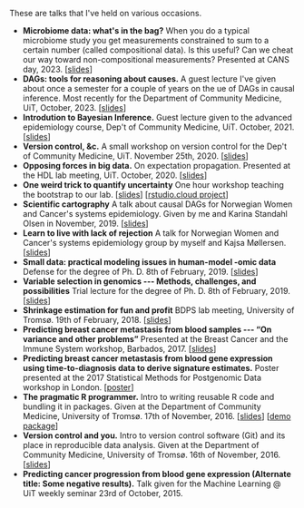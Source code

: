 These are talks that I've held on various occasions.

* __Microbiome data: what's in the bag?__ When you do a typical microbiome study you get measurements constrained to sum to a certain number (called compositional data). Is this useful? Can we cheat our way toward non-compositional measurements? Presented at CANS day, 2023. \[[slides](/pdfs/2023_CANS_microbiome.pdf)\]
* __DAGs: tools for reasoning about causes.__ A guest lecture I've given about once a semester for a couple of years on the ue of DAGs in causal inference. Most recently for the Department of Community Medicine, UiT, October, 2023. \[[slides](/pdfs/2023_dags_lecture.pdf)\]
* __Introdution to Bayesian Inference.__ Guest lecture given to the advanced epidemiology course, Dep't of Community Medicine, UiT. October, 2021. \[[slides](/pdfs/2021_intro_bayes.pdf)\]
* __Version control, &c.__
A small workshop on version control for the Dep't of Community Medicine, UiT. November 25th, 2020. \[[slides](/pdfs/251120_version_control.pdf)\]
* __Opposing forces in big data.__ On expectation propagation. Presented at the HDL lab meeting, UiT. October, 2020. \[[slides](/pdfs/2020_opposing_forces_big_data.pdf)\]
* __One weird trick to quantify uncertainty__
One hour workshop teaching the bootstrap to our lab. \[[slides](/pdfs/weird_trick.pdf)\] \[[rstudio.cloud project](https://rstudio.cloud/project/922006)\]
* __Scientific cartography__
A talk about causal DAGs for Norwegian Women and Cancer's systems epidemiology. Given by me and Karina Standahl Olsen in November, 2019. \[[slides](/pdfs/scientific_cartography.pdf)\]
* __Learn to live with lack of rejection__
A talk for Norwegian Women and Cancer's systems epidemiology group by myself and Kajsa Møllersen. \[[slides](/pdfs/living_with_lack_of_rejection.pdf)\]
* __Small data: practical modeling issues in human-model -omic data__
Defense for the degree of Ph. D. 8th of February, 2019. \[[slides](/pdfs/phd_main_small_data.pdf)\]
* __Variable selection in genomics --- Methods, challenges, and possibilities__
Trial lecture for the degree of Ph. D. 8th of February, 2019. \[[slides](/pdfs/phd_trial_variable_selection.pdf)\]
* __Shrinkage estimation for fun and profit__
BDPS lab meeting, University of Tromsø. 19th of February, 2018. \[[slides](/pdfs/shrinkage_estimation.pdf)\]
* __Predicting breast cancer metastasis from blood samples --- “On variance and other problems”__
Presented at the Breast Cancer and the Immune System workshop, Barbados, 2017. \[[slides](/pdfs/barbados2017.pdf)\]
* __Predicting breast cancer metastasis from blood gene expression using time-to-diagnosis data to derive signature estimates.__
Poster presented at the 2017 Statistical Methods for Postgenomic Data workshop in London. \[[poster](/pdfs/poster-smpgd2017.pdf)\]
* __The pragmatic R programmer.__
Intro to writing reusable R code and bundling it in packages. Given at the Department of Community Medicine, University of Tromsø. 17th of November, 2016. \[[slides](/pdfs/pragmatic_r.pdf)\] \[[demo package](https://github.com/3inar/tinypackage/)\]
* __Version control and you.__
Intro to version control software (Git) and its place in reproducible data analysis. Given at the Department of Community Medicine, University of Tromsø. 16th of November, 2016. \[[slides](/pdfs/version_control_and_you.pdf)\]
* __Predicting cancer progression from blood gene expression (Alternate title: Some negative results).__
Talk given for the Machine Learning @ UiT weekly seminar 23rd of October, 2015.

